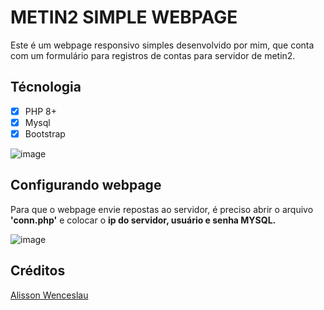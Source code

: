 # METIN2  SIMPLE WEBPAGE
Este é um webpage responsivo simples desenvolvido por mim, que conta com um formulário para registros de contas para servidor de metin2.
## Técnologia
- [x] PHP 8+
- [x] Mysql
- [x] Bootstrap

![image](https://github.com/AlissonWenceslau/simple-site-registry-metin2/assets/74499967/eebb736d-55bb-470e-bbac-549ab3afcb8d)

## Configurando webpage
Para que o webpage envie repostas ao servidor, é preciso abrir o arquivo **'conn.php'** e colocar o **ip do servidor, usuário e senha MYSQL.**

![image](https://github.com/AlissonWenceslau/simple-site-registry-metin2/assets/74499967/6f066146-e29f-41f7-a2db-bad04003ff3e)

## Créditos
[Alisson Wenceslau](https://www.youtube.com/@alissonwenceslau)
